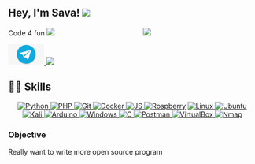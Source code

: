 <h2> Hey, I'm Sava!
  <img src="https://media1.giphy.com/media/Lm2hujbNpM7fi/giphy.gif?cid=790b7611b325a6d592dd9cb30742fd2583c4001caff675c3&rid=giphy.gif" width="50px">
</h2>
<img align='right' src="https://media3.giphy.com/media/iIGT8Y1rOYhBpdHh1C/200.webp?cid=ecf05e47hx2zel2f8uroetj4wt9uo4oqj8a6nj1z4gr79sab&rid=200.webp" width="230">

<style>
img {
    background: none !important;
    box-shadow: none !important;
}
</style>

<p>
  Code 4 fun
  <img src="https://media3.giphy.com/media/ZeRd3TAGDjYOcgwg0e/giphy.gif?cid=790b7611e922d2d36a747d3a12bd3909ef9b4844d862a3f0&rid=giphy.gif" height="42px">
  </br>

</p>

<a href="https://t.me/savaphrenia"> <img src="https://github.com/lifylun/lifylun/blob/main/icons/telegram.png" height="42"> </a>
<a href="mailto:savaphrenia@gmail.com?subject=ask from github"> <img src="https://www.citypng.com/public/uploads/preview/-11597283055r5ynokf2kb.png" height="42px"> </a>


<h2>👩‍💻 Skills</h2>

<p align="center">
  <a href="https://www.python.org/"> <img src="https://mpng.subpng.com/20180811/pul/kisspng-python-general-purpose-programming-language-comput-python-programming-language-symphony-solution-5b6ee0c863a5a1.6306397415339931604082.jpg" height="42px" alt="Python "> </a>
  <a href="https://www.php.net/"> <img src="https://banner2.cleanpng.com/20180926/pe/kisspng-logo-php-image-mysql-computer-icons-php-development-symphony-solutions-5bac1a8ccb7611.9443934315380056448334.jpg" height="42px" alt="PHP "> </a>
  <a href="https://git-scm.com/"> <img src="https://git-scm.com/images/logos/downloads/Git-Icon-1788C.png" height="42px" alt="Git "> </a>
  <a href="https://www.docker.com/"> <img src="https://icon2.cleanpng.com/20180527/aye/kisspng-docker-github-node-js-mongodb-computer-software-5b0a34af260146.0636816215273955031557.jpg" height="42px" alt="Docker "> </a>
  <a href="https://www.javascript.com/"> <img src="https://mpng.subpng.com/20190627/ttx/kisspng-javascript-computer-icons-scalable-vector-graphics-list-of-javascript-enhancements-fandom-developers-5d145895b06253.7824611015616144857225.jpg" height="42px" alt="JS "> </a>
  <a href="https://www.raspberrypi.org/"> <img src="https://w1.pngwing.com/pngs/645/409/png-transparent-arduino-logo-raspberry-pi-sugar-raspbian-computer-food-line-circle.png" height="42px" alt="Rospberry "></a>
  <a href="https://www.linux.com/"> <img src="https://w7.pngwing.com/pngs/351/186/png-transparent-linux-tux-linux-logo-silhouette-bird.png" height="42px" alt="Linux"> </a>
  <a href="https://ubuntu.com/"> <img src="https://w7.pngwing.com/pngs/829/771/png-transparent-ubuntu-logo-linux-operating-systems-linux-text-orange-logo.png" height="42px" alt="Ubuntu "> </a>
  <a href="https://www.kali.org/"> <img src="https://listimg.pinclipart.com/picdir/s/107-1077742_kali-linux-kali-linux-logo-png-clipart.png" height="42px" alt="Kali "> </a>
  <a href="https://www.arduino.cc/"> <img src="https://w7.pngwing.com/pngs/676/338/png-transparent-arduino-computer-software-library-electronics-computer-electronics-baby-computer-thumbnail.png" height="42px" alt="Arduino "> </a>
  <a href="https://www.microsoft.com/pt-br/windows/"> <img src="https://img2.freepng.ru/20180330/dpw/kisspng-windows-10-logo-computer-software-windows-logos-5abe371e9d6967.7728458015224153906448.jpg" height="42px" alt="Windows "> </a>
  <a href="https://www.learn-c.org/"> <img src="https://e7.pngegg.com/pngimages/724/306/png-clipart-c-c.png" height="42px" alt="C "> </a>
  <a href="https://www.postman.com/"> <img src="https://image.pngaaa.com/42/95042-middle.png" height="42px" alt="Postman "> </a>
  <a href="https://www.virtualbox.org/"> <img src="https://w7.pngwing.com/pngs/997/157/png-transparent-virtualbox-computer-icons-virtual-machine-operating-systems-virtualization-boxing-logo-sports-linux.png" height="42px" alt="VirtualBox "> </a>
  <a href="https://nmap.org/"> <img src="https://www.pinclipart.com/picdir/middle/453-4538905_environment-clipart-similarity-nmap-logo-png-download.png" height="42px" alt="Nmap "> </a>
</p>

<h3>Objective</h3>

<p>
Really want to write more open source program
</p>
